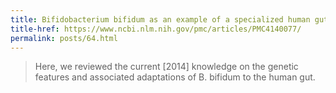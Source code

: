 ```yaml
---
title: Bifidobacterium bifidum as an example of a specialized human gut commensal
title-href: https://www.ncbi.nlm.nih.gov/pmc/articles/PMC4140077/
permalink: posts/64.html
---
```


> Here, we reviewed the current [2014] knowledge on the genetic features and associated adaptations of B. bifidum to the human gut.
